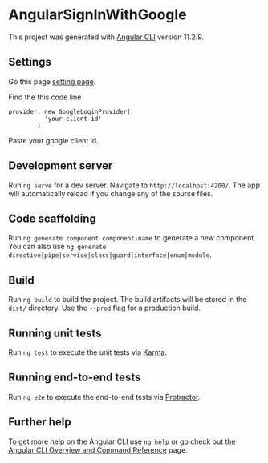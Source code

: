 # AngularSignInWithGoogle

This project was generated with [Angular CLI](https://github.com/angular/angular-cli) version 11.2.9.

## Settings
Go this page [setting page](https://github.com/mertcancetinok/sign-in-with-google/blob/main/src/app/app.module.ts).<br>

Find the this code line
```
provider: new GoogleLoginProvider(
          'your-client-id'
        )
```

Paste your google client id.



## Development server

Run `ng serve` for a dev server. Navigate to `http://localhost:4200/`. The app will automatically reload if you change any of the source files.

## Code scaffolding

Run `ng generate component component-name` to generate a new component. You can also use `ng generate directive|pipe|service|class|guard|interface|enum|module`.

## Build

Run `ng build` to build the project. The build artifacts will be stored in the `dist/` directory. Use the `--prod` flag for a production build.

## Running unit tests

Run `ng test` to execute the unit tests via [Karma](https://karma-runner.github.io).

## Running end-to-end tests

Run `ng e2e` to execute the end-to-end tests via [Protractor](http://www.protractortest.org/).

## Further help

To get more help on the Angular CLI use `ng help` or go check out the [Angular CLI Overview and Command Reference](https://angular.io/cli) page.
